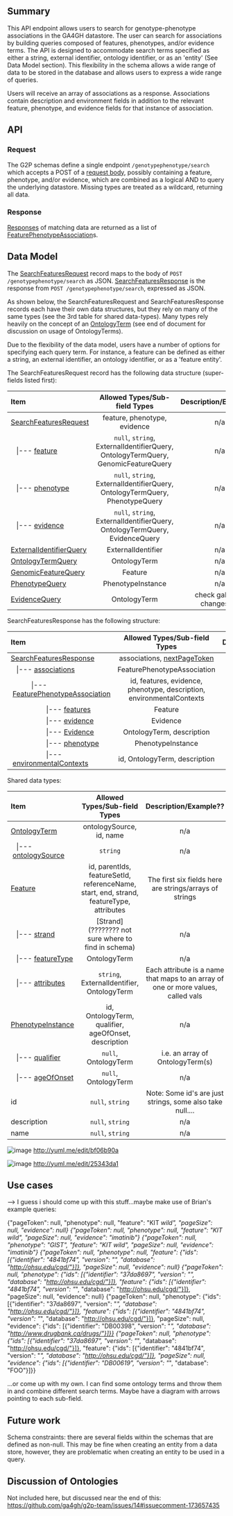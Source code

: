 ## Summary

This API endpoint allows users to search for genotype-phenotype associations in the GA4GH datastore. The user can search for associations by building queries composed of features, phenotypes, and/or evidence terms. The API is designed to accommodate search terms specified as either a string, external identifier, ontology identifier, or as an 'entity' (See Data Model section). This flexibility in the schema allows a wide range of data to be stored in the database and allows users to express a wide range of queries.

Users will receive an array of associations as a response. Associations contain description and environment fields in addition to the relevant feature, phenotype, and evidence fields for that instance of association.

## API

### Request
The G2P schemas define a single endpoint `/genotypephenotype/search` which accepts a POST of a [request body](https://github.com/ga4gh/schemas/blob/be171b00a5f164836dfd40ea5ae75ea56924d316/src/main/resources/avro/genotypephenotypemethods.avdl#L102), possibly containing a feature, phenotype, and/or evidence, which are combined as a logical AND to query the underlying datastore. Missing types are treated as a wildcard, returning all data.

### Response
[Responses](https://github.com/ga4gh/schemas/blob/be171b00a5f164836dfd40ea5ae75ea56924d316/src/main/resources/avro/genotypephenotypemethods.avdl#L130) of matching data are returned as a list of  [FeaturePhenotypeAssociation](https://github.com/ga4gh/schemas/blob/be171b00a5f164836dfd40ea5ae75ea56924d316/src/main/resources/avro/genotypephenotype.avdl#L132)s.

## Data Model
The [SearchFeaturesRequest](https://github.com/ga4gh/schemas/blob/be171b00a5f164836dfd40ea5ae75ea56924d316/src/main/resources/avro/genotypephenotypemethods.avdl#L102) record maps to the body of `POST /genotypephenotype/search` as JSON. [SearchFeaturesResponse](https://github.com/ga4gh/schemas/blob/be171b00a5f164836dfd40ea5ae75ea56924d316/src/main/resources/avro/genotypephenotypemethods.avdl#L130) is the response from `POST /genotypephenotype/search`, expressed as JSON.

As shown below, the SearchFeaturesRequest and SearchFeaturesResponse records each have their own data structures, but they rely on many of the same types (see the 3rd table for shared data-types). Many types rely heavily on the concept of an [OntologyTerm](https://github.com/ga4gh/schemas/blob/be171b00a5f164836dfd40ea5ae75ea56924d316/src/main/resources/avro/ontologies.avdl#L10) (see end of document for discussion on usage of OntologyTerms).

Due to the flexibility of the data model, users have a number of options for specifying each query term. For instance, a feature can be defined as either a string, an external identifier, an ontology identifier, or as a 'feature entity'.

The SearchFeaturesRequest record has the following data structure (super-fields listed first):

| Item  | Allowed Types/Sub-field Types | Description/Example?? |
| :------------ | :-----------: | :-------------------: |
| [SearchFeaturesRequest](https://github.com/ga4gh/schemas/blob/be171b00a5f164836dfd40ea5ae75ea56924d316/src/main/resources/avro/genotypephenotypemethods.avdl#L102) | feature, phenotype, evidence | n/a |
| &nbsp;&nbsp;&nbsp;\|---&nbsp;[feature](https://github.com/ga4gh/schemas/blob/be171b00a5f164836dfd40ea5ae75ea56924d316/src/main/resources/avro/genotypephenotypemethods.avdl#L105) | `null`, `string`, ExternalIdentifierQuery, OntologyTermQuery, GenomicFeatureQuery | n/a |
| &nbsp;&nbsp;&nbsp;\|---&nbsp;[phenotype](https://github.com/ga4gh/schemas/blob/be171b00a5f164836dfd40ea5ae75ea56924d316/src/main/resources/avro/genotypephenotypemethods.avdl#L108) | `null`, `string`, ExternalIdentifierQuery, OntologyTermQuery, PhenotypeQuery | n/a |
| &nbsp;&nbsp;&nbsp;\|---&nbsp;[evidence](https://github.com/ga4gh/schemas/blob/be171b00a5f164836dfd40ea5ae75ea56924d316/src/main/resources/avro/genotypephenotypemethods.avdl#L111) | `null`, `string`, ExternalIdentifierQuery, OntologyTermQuery, EvidenceQuery | n/a |
| [ExternalIdentifierQuery](https://github.com/ga4gh/schemas/blob/be171b00a5f164836dfd40ea5ae75ea56924d316/src/main/resources/avro/genotypephenotypemethods.avdl#L69) | ExternalIdentifier | n/a |
| [OntologyTermQuery](https://github.com/ga4gh/schemas/blob/be171b00a5f164836dfd40ea5ae75ea56924d316/src/main/resources/avro/genotypephenotypemethods.avdl#L61) | OntologyTerm | n/a |
| [GenomicFeatureQuery](https://github.com/ga4gh/schemas/blob/be171b00a5f164836dfd40ea5ae75ea56924d316/src/main/resources/avro/genotypephenotypemethods.avdl#L46) | Feature | n/a |
| [PhenotypeQuery](https://github.com/ga4gh/schemas/blob/be171b00a5f164836dfd40ea5ae75ea56924d316/src/main/resources/avro/genotypephenotypemethods.avdl#L54) | PhenotypeInstance | n/a |
| [EvidenceQuery](https://github.com/ga4gh/schemas/blob/be171b00a5f164836dfd40ea5ae75ea56924d316/src/main/resources/avro/genotypephenotypemethods.avdl#L34) | OntologyTerm | check gabriel's changes??? |

SearchFeaturesResponse has the following structure:

| Item  | Allowed Types/Sub-field Types | Description/Example?? |
| :------------ | :-----------: | :-------------------: |
| [SearchFeaturesResponse](https://github.com/ga4gh/schemas/blob/be171b00a5f164836dfd40ea5ae75ea56924d316/src/main/resources/avro/genotypephenotypemethods.avdl#L130) | associations, [nextPageToken](https://github.com/ga4gh/schemas/blob/be171b00a5f164836dfd40ea5ae75ea56924d316/src/main/resources/avro/genotypephenotypemethods.avdl#L141) | n/a |
| &nbsp;&nbsp;&nbsp;\|---&nbsp;[associations](https://github.com/ga4gh/schemas/blob/be171b00a5f164836dfd40ea5ae75ea56924d316/src/main/resources/avro/genotypephenotypemethods.avdl#L134) | FeaturePhenotypeAssociation | n/a |
| &nbsp;&nbsp;&nbsp;&nbsp;&nbsp;&nbsp;&nbsp;&nbsp;&nbsp;&nbsp;&nbsp;\|---&nbsp;[FeaturePhenotypeAssociation](https://github.com/ga4gh/schemas/blob/be171b00a5f164836dfd40ea5ae75ea56924d316/src/main/resources/avro/genotypephenotype.avdl#L132) | id, features, evidence, phenotype, description, environmentalContexts | n/a |
| &nbsp;&nbsp;&nbsp;&nbsp;&nbsp;&nbsp;&nbsp;&nbsp;&nbsp;&nbsp;&nbsp;&nbsp;&nbsp;&nbsp;&nbsp;&nbsp;&nbsp;&nbsp;&nbsp;\|---&nbsp;[features](https://github.com/ga4gh/schemas/blob/be171b00a5f164836dfd40ea5ae75ea56924d316/src/main/resources/avro/genotypephenotype.avdl#L147) | Feature | n/a |
| &nbsp;&nbsp;&nbsp;&nbsp;&nbsp;&nbsp;&nbsp;&nbsp;&nbsp;&nbsp;&nbsp;&nbsp;&nbsp;&nbsp;&nbsp;&nbsp;&nbsp;&nbsp;&nbsp;\|---&nbsp;[evidence](https://github.com/ga4gh/schemas/blob/be171b00a5f164836dfd40ea5ae75ea56924d316/src/main/resources/avro/genotypephenotype.avdl#L153) | Evidence | n/a |
| &nbsp;&nbsp;&nbsp;&nbsp;&nbsp;&nbsp;&nbsp;&nbsp;&nbsp;&nbsp;&nbsp;&nbsp;&nbsp;&nbsp;&nbsp;&nbsp;&nbsp;&nbsp;&nbsp;\|---&nbsp;[Evidence](https://github.com/ga4gh/schemas/blob/be171b00a5f164836dfd40ea5ae75ea56924d316/src/main/resources/avro/genotypephenotype.avdl#L113) | OntologyTerm, description | n/a |
| &nbsp;&nbsp;&nbsp;&nbsp;&nbsp;&nbsp;&nbsp;&nbsp;&nbsp;&nbsp;&nbsp;&nbsp;&nbsp;&nbsp;&nbsp;&nbsp;&nbsp;&nbsp;&nbsp;\|---&nbsp;[phenotype](https://github.com/ga4gh/schemas/blob/be171b00a5f164836dfd40ea5ae75ea56924d316/src/main/resources/avro/genotypephenotype.avdl#L161) | PhenotypeInstance | n/a |
| &nbsp;&nbsp;&nbsp;&nbsp;&nbsp;&nbsp;&nbsp;&nbsp;&nbsp;&nbsp;&nbsp;&nbsp;&nbsp;&nbsp;&nbsp;&nbsp;&nbsp;&nbsp;&nbsp;\|---&nbsp;[environmentalContexts](https://github.com/ga4gh/schemas/blob/be171b00a5f164836dfd40ea5ae75ea56924d316/src/main/resources/avro/genotypephenotype.avdl#L49) | id, OntologyTerm, description | n/a |


Shared data types:

| Item  | Allowed Types/Sub-field Types | Description/Example?? |
| :------------ | :-----------: | :-------------------: |
| [OntologyTerm](https://github.com/ga4gh/schemas/blob/be171b00a5f164836dfd40ea5ae75ea56924d316/src/main/resources/avro/ontologies.avdl#L10) | ontologySource, id, name | n/a |
| &nbsp;&nbsp;&nbsp;\|---&nbsp;[ontologySource](https://github.com/ga4gh/schemas/blob/be171b00a5f164836dfd40ea5ae75ea56924d316/src/main/resources/avro/ontologies.avdl#L15) | `string` | n/a |
| [Feature](https://github.com/ga4gh/schemas/blob/be171b00a5f164836dfd40ea5ae75ea56924d316/src/main/resources/avro/sequenceAnnotations.avdl#L105) | id, parentIds, featureSetId, referenceName, start, end, strand, featureType, attributes | The first six fields here are strings/arrays of strings |
| &nbsp;&nbsp;&nbsp;\|---&nbsp;[strand](https://github.com/ga4gh/schemas/blob/be171b00a5f164836dfd40ea5ae75ea56924d316/src/main/resources/avro/sequenceAnnotations.avdl#L134) | [Strand](???????? not sure where to find in schema) |  n/a |
| &nbsp;&nbsp;&nbsp;\|---&nbsp;[featureType](https://github.com/ga4gh/schemas/blob/be171b00a5f164836dfd40ea5ae75ea56924d316/src/main/resources/avro/sequenceAnnotations.avdl#L105) | OntologyTerm |  n/a |
| &nbsp;&nbsp;&nbsp;\|---&nbsp;[attributes](https://github.com/ga4gh/schemas/blob/be171b00a5f164836dfd40ea5ae75ea56924d316/src/main/resources/avro/sequenceAnnotations.avdl#L54) | `string`, ExternalIdentifier, OntologyTerm | Each attribute is a name that maps to an array of one or more values, called vals |
| [PhenotypeInstance](https://github.com/ga4gh/schemas/blob/be171b00a5f164836dfd40ea5ae75ea56924d316/src/main/resources/avro/genotypephenotype.avdl#L77) | id, OntologyTerm, qualifier, ageOfOnset, description | n/a |
| &nbsp;&nbsp;&nbsp;\|---&nbsp;[qualifier](https://github.com/ga4gh/schemas/blob/be171b00a5f164836dfd40ea5ae75ea56924d316/src/main/resources/avro/genotypephenotype.avdl#L90) | `null`, OntologyTerm | i.e. an array of OntologyTerm(s) |
| &nbsp;&nbsp;&nbsp;\|---&nbsp;[ageOfOnset](https://github.com/ga4gh/schemas/blob/be171b00a5f164836dfd40ea5ae75ea56924d316/src/main/resources/avro/genotypephenotype.avdl#L97) | `null`, OntologyTerm | n/a |
| id | `null`, `string` | Note: Some id's are just strings, some also take null.... |
| description | `null`, `string` | n/a |
| name | `null`, `string` | n/a |

![image](https://cloud.githubusercontent.com/assets/47808/9643362/4e081ae0-5176-11e5-8550-abd9c7c43d23.png)
http://yuml.me/edit/bf06b90a

![image](https://cloud.githubusercontent.com/assets/47808/9339152/53d42aca-459d-11e5-8c91-204f42dc233a.png)
http://yuml.me/edit/25343da1

## Use cases
--> I guess i should come up with this stuff...maybe make use of Brian's example queries:

{"pageToken": null, "phenotype": null, "feature": "KIT *wild", "pageSize": null, "evidence": null}
{"pageToken": null, "phenotype": null, "feature": "KIT *wild", "pageSize": null, "evidence": "imatinib"}
{"pageToken": null, "phenotype": "GIST", "feature": "KIT *wild", "pageSize": null, "evidence": "imatinib"}
{"pageToken": null, "phenotype": null, "feature": {"ids": [{"identifier": "4841bf74", "version": "*", "database": "http://ohsu.edu/cgd/"}]}, "pageSize": null, "evidence": null}
{"pageToken": null, "phenotype": {"ids": [{"identifier": "37da8697", "version": "*", "database": "http://ohsu.edu/cgd/"}]}, "feature": {"ids": [{"identifier": "4841bf74", "version": "*", "database": "http://ohsu.edu/cgd/"}]}, "pageSize": null, "evidence": null}
{"pageToken": null, "phenotype": {"ids": [{"identifier": "37da8697", "version": "*", "database": "http://ohsu.edu/cgd/"}]}, "feature": {"ids": [{"identifier": "4841bf74", "version": "*", "database": "http://ohsu.edu/cgd/"}]}, "pageSize": null, "evidence": {"ids": [{"identifier": "DB00398", "version": "*", "database": "http://www.drugbank.ca/drugs/"}]}}
{"pageToken": null, "phenotype": {"ids": [{"identifier": "37da8697", "version": "*", "database": "http://ohsu.edu/cgd/"}]}, "feature": {"ids": [{"identifier": "4841bf74", "version": "*", "database": "http://ohsu.edu/cgd/"}]}, "pageSize": null, "evidence": {"ids": [{"identifier": "DB00619", "version": "*", "database": "FOO"}]}}

...or come up with my own. I can find some ontology terms and throw them in and combine different search terms. Maybe have a diagram with arrows pointing to each sub-field.

## Future work
Schema constraints: there are several fields within the schemas that are defined as non-null. This may be fine when creating an entity from a data store, however, they are problematic when creating an entity to be used in a query.

## Discussion of Ontologies
Not included here, but discussed near the end of this: https://github.com/ga4gh/g2p-team/issues/14#issuecomment-173657435
